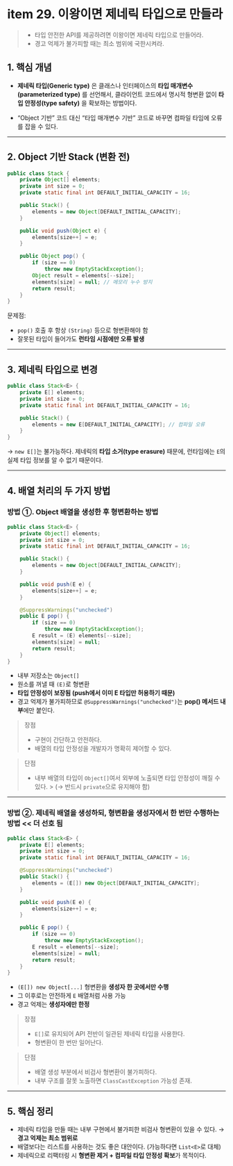 # item 29. 이왕이면 제네릭 타입으로 만들라
> - 타입 안전한 API를 제공하려면 이왕이면 제네릭 타입으로 만들어라.
> - 경고 억제가 불가피할 때는 최소 범위에 국한시켜라.

## 1. 핵심 개념

* **제네릭 타입(Generic type)** 은 클래스나 인터페이스의 **타입 매개변수(parameterized type)** 를 선언해서,
  클라이언트 코드에서 명시적 형변환 없이 **타입 안정성(type safety)** 을 확보하는 방법이다.

* “Object 기반” 코드 대신 “타입 매개변수 기반” 코드로 바꾸면 컴파일 타임에 오류를 잡을 수 있다.

---
## 2. Object 기반 Stack (변환 전)

```java
public class Stack {
    private Object[] elements;
    private int size = 0;
    private static final int DEFAULT_INITIAL_CAPACITY = 16;

    public Stack() {
        elements = new Object[DEFAULT_INITIAL_CAPACITY];
    }

    public void push(Object e) {
        elements[size++] = e;
    }

    public Object pop() {
        if (size == 0)
            throw new EmptyStackException();
        Object result = elements[--size];
        elements[size] = null; // 메모리 누수 방지
        return result;
    }
}
```

문제점:

* `pop()` 호출 후 항상 `(String)` 등으로 형변환해야 함
* 잘못된 타입이 들어가도 **런타임 시점에만 오류 발생**

---

## 3. 제네릭 타입으로 변경

```java
public class Stack<E> {
    private E[] elements;
    private int size = 0;
    private static final int DEFAULT_INITIAL_CAPACITY = 16;

    public Stack() {
        elements = new E[DEFAULT_INITIAL_CAPACITY]; // 컴파일 오류
    }
}
```

→ `new E[]`는 불가능하다.
제네릭의 **타입 소거(type erasure)** 때문에, 런타임에는 `E`의 실제 타입 정보를 알 수 없기 때문이다.

---

## 4. 배열 처리의 두 가지 방법
### 방법 ①. Object 배열을 생성한 후 형변환하는 방법

```java
public class Stack<E> {
    private Object[] elements;
    private int size = 0;
    private static final int DEFAULT_INITIAL_CAPACITY = 16;

    public Stack() {
        elements = new Object[DEFAULT_INITIAL_CAPACITY];
    }

    public void push(E e) {
        elements[size++] = e;
    }

    @SuppressWarnings("unchecked")
    public E pop() {
        if (size == 0)
            throw new EmptyStackException();
        E result = (E) elements[--size];
        elements[size] = null;
        return result;
    }
}
```

* 내부 저장소는 `Object[]`
* 원소를 꺼낼 때 `(E)`로 형변환
* **타입 안정성이 보장됨 (push에서 이미 E 타입만 허용하기 때문)**
* 경고 억제가 불가피하므로 `@SuppressWarnings("unchecked")`는 **pop() 메서드 내부**에만 붙인다.

> 장점
>
> * 구현이 간단하고 안전하다.
> * 배열의 타입 안정성을 개발자가 명확히 제어할 수 있다.

> 단점
>
> * 내부 배열의 타입이 `Object[]`여서 외부에 노출되면 타입 안정성이 깨질 수 있다.
    >   (→ 반드시 `private`으로 유지해야 함)

---

### 방법 ②. 제네릭 배열을 생성하되, 형변환을 생성자에서 한 번만 수행하는 방법 << 더 선호 됨

```java
public class Stack<E> {
    private E[] elements;
    private int size = 0;
    private static final int DEFAULT_INITIAL_CAPACITY = 16;

    @SuppressWarnings("unchecked")
    public Stack() {
        elements = (E[]) new Object[DEFAULT_INITIAL_CAPACITY];
    }

    public void push(E e) {
        elements[size++] = e;
    }

    public E pop() {
        if (size == 0)
            throw new EmptyStackException();
        E result = elements[--size];
        elements[size] = null;
        return result;
    }
}
```

* `(E[]) new Object[...]` 형변환을 **생성자 한 곳에서만 수행**
* 그 이후로는 안전하게 `E` 배열처럼 사용 가능
* 경고 억제는 **생성자에만 한정**

> 장점
>
> * `E[]`로 유지되어 API 전반이 일관된 제네릭 타입을 사용한다.
> * 형변환이 한 번만 일어난다.

> 단점
>
> * 배열 생성 부분에서 비검사 형변환이 불가피하다.
> * 내부 구조를 잘못 노출하면 `ClassCastException` 가능성 존재.

---

## 5. 핵심 정리

* 제네릭 타입을 만들 때는 내부 구현에서 불가피한 비검사 형변환이 있을 수 있다.
  → **경고 억제는 최소 범위로**
* 배열보다는 리스트를 사용하는 것도 좋은 대안이다. (가능하다면 `List<E>`로 대체)
* 제네릭으로 리팩터링 시 **형변환 제거 + 컴파일 타입 안정성 확보**가 목적이다.
